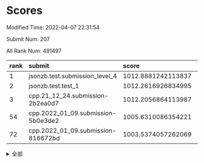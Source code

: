 # Scores

Modified Time: 2022-04-07 22:31:54

Submit Num: 207

All Rank Num: 491497

| rank |               submit               |       score        |       sigma        | pk_num |
| :--- | :--------------------------------- | :----------------- | :----------------- | :----- |
| 1    | jsonzb.test.submission_level_4     | 1012.8881242113837 | 0.8178291351973624 | 9503   |
| 2    | jsonzb.test.test_1                 | 1012.2616926834995 | 0.7935515658811769 | 9497   |
| 3    | cpp.21_12_24.submission-2b2ea0d7   | 1012.2056864113987 | 0.7971657720587916 | 9498   |
| 54   | cpp.2022_01_09.submission-5b0e3de2 | 1005.6310086354221 | 0.7234151995723894 | 9495   |
| 72   | cpp.2022_01_09.submission-816672bd | 1003.5374057262069 | 0.7098795587382454 | 9501   |


<details>
<summary>全部</summary>

| rank |                 submit                 |       score        |       sigma        | pk_num |
| :--- | :------------------------------------- | :----------------- | :----------------- | :----- |
| 1    | jsonzb.test.submission_level_4         | 1012.8881242113837 | 0.8178291351973624 | 9503   |
| 2    | jsonzb.test.test_1                     | 1012.2616926834995 | 0.7935515658811769 | 9497   |
| 3    | cpp.21_12_24.submission-2b2ea0d7       | 1012.2056864113987 | 0.7971657720587916 | 9498   |
| 4    | gobigger.level_3.submission_level_3_41 | 1011.8124005358368 | 0.7789065607571481 | 9498   |
| 5    | gobigger.level_3.submission_level_3_30 | 1011.2891727106853 | 0.7479653566632318 | 9499   |
| 6    | gobigger.level_3.submission_level_3_32 | 1011.0130723220019 | 0.7965513226145687 | 9496   |
| 7    | gobigger.level_3.submission_level_3_25 | 1010.9843243585271 | 0.778009321271412  | 9499   |
| 8    | gobigger.level_3.submission_level_3_10 | 1010.9215276686605 | 0.7696724391845909 | 9497   |
| 9    | gobigger.level_3.submission_level_3_36 | 1010.8678323438669 | 0.785531151638661  | 9503   |
| 10   | gobigger.level_3.submission_level_3_23 | 1010.820291905898  | 0.7575887531837983 | 9499   |
| 11   | gobigger.level_3.submission_level_3_3  | 1010.6710947267975 | 0.7677102234980943 | 9496   |
| 12   | gobigger.level_3.submission_level_3_15 | 1010.5754462351017 | 0.7703518469472989 | 9494   |
| 13   | gobigger.level_3.submission_level_3_21 | 1010.5531652859562 | 0.7749052501286583 | 9494   |
| 14   | gobigger.level_3.submission_level_3_20 | 1010.5348110563643 | 0.7753506410125076 | 9500   |
| 15   | gobigger.level_3.submission_level_3_16 | 1010.5139392879786 | 0.7676387915818317 | 9498   |
| 16   | gobigger.level_3.submission_level_3_39 | 1010.5067262003581 | 0.7738669374527183 | 9499   |
| 17   | gobigger.level_3.submission_level_3_44 | 1010.476985075894  | 0.7556151776842949 | 9494   |
| 18   | gobigger.level_3.submission_level_3_40 | 1010.4660264067153 | 0.7566053461680673 | 9498   |
| 19   | gobigger.level_3.submission_level_3_8  | 1010.3932876709165 | 0.7819033244676639 | 9498   |
| 20   | gobigger.level_3.submission_level_3_26 | 1010.3842382659656 | 0.7624609072872324 | 9496   |
| 21   | gobigger.level_3.submission_level_3_28 | 1010.3545752043738 | 0.7430810952333629 | 9498   |
| 22   | gobigger.level_3.submission_level_3_46 | 1010.2569989525325 | 0.7467752085536017 | 9503   |
| 23   | gobigger.level_3.submission_level_3_12 | 1010.231983418453  | 0.8024886361228852 | 9499   |
| 24   | gobigger.level_3.submission_level_3_47 | 1010.2217053010605 | 0.768484738406615  | 9499   |
| 25   | gobigger.level_3.submission_level_3_35 | 1010.2159577724937 | 0.7599322736902    | 9496   |
| 26   | gobigger.level_3.submission_level_3_11 | 1010.1402055489982 | 0.7478276185824412 | 9499   |
| 27   | gobigger.level_3.submission_level_3_13 | 1010.1276283512412 | 0.7381872822654927 | 9499   |
| 28   | gobigger.level_3.submission_level_3_29 | 1010.0779677655746 | 0.7510018874075907 | 9487   |
| 29   | gobigger.level_3.submission_level_3_43 | 1009.9241101613245 | 0.7707983716236446 | 9493   |
| 30   | gobigger.level_3.submission_level_3_24 | 1009.8640393281856 | 0.747126217155928  | 9498   |
| 31   | gobigger.level_3.submission_level_3_48 | 1009.8402171024863 | 0.7793314338156702 | 9499   |
| 32   | gobigger.level_3.submission_level_3_17 | 1009.8327859595544 | 0.7737314146099039 | 9497   |
| 33   | gobigger.level_3.submission_level_3_14 | 1009.796295050025  | 0.7873343831453583 | 9499   |
| 34   | gobigger.level_3.submission_level_3_18 | 1009.7645140114698 | 0.7540903746304569 | 9495   |
| 35   | gobigger.level_3.submission_level_3_19 | 1009.752298151489  | 0.7765321371047281 | 9498   |
| 36   | gobigger.level_3.submission_level_3_45 | 1009.6708767014451 | 0.7902133622227752 | 9494   |
| 37   | gobigger.level_3.submission_level_3_38 | 1009.5491120091912 | 0.7533634534545105 | 9500   |
| 38   | gobigger.level_3.submission_level_3_49 | 1009.542440416697  | 0.7507599215911577 | 9502   |
| 39   | gobigger.level_3.submission_level_3_5  | 1009.5219039835133 | 0.763594602165607  | 9491   |
| 40   | gobigger.level_3.submission_level_3_2  | 1009.3153794686787 | 0.767758152508689  | 9499   |
| 41   | gobigger.level_3.submission_level_3_4  | 1009.3044640100951 | 0.7433517824368995 | 9500   |
| 42   | gobigger.level_3.submission_level_3_7  | 1009.2034109412972 | 0.7584129102554686 | 9498   |
| 43   | gobigger.level_3.submission_level_3_1  | 1009.1718916295664 | 0.7480969890646865 | 9497   |
| 44   | gobigger.level_3.submission_level_3_42 | 1009.1701109735512 | 0.7457696910299152 | 9493   |
| 45   | gobigger.level_3.submission_level_3_9  | 1009.1568072930543 | 0.7574265493344825 | 9491   |
| 46   | gobigger.level_3.submission_level_3_37 | 1009.1372305191957 | 0.7662015359385685 | 9494   |
| 47   | gobigger.level_3.submission_level_3_6  | 1009.0704432085487 | 0.7387432120646319 | 9495   |
| 48   | gobigger.level_3.submission_level_3_27 | 1008.9660291152361 | 0.7593805890417794 | 9497   |
| 49   | gobigger.level_3.submission_level_3_0  | 1008.8282671157664 | 0.7561661712781298 | 9496   |
| 50   | gobigger.level_3.submission_level_3_34 | 1008.6405325075077 | 0.733822169058655  | 9497   |
| 51   | gobigger.level_3.submission_level_3_31 | 1008.4533369661149 | 0.72821067799482   | 9499   |
| 52   | gobigger.level_3.submission_level_3_33 | 1008.1448338958314 | 0.7346936054376507 | 9506   |
| 53   | gobigger.level_3.submission_level_3_22 | 1007.9950901084449 | 0.7429617702606458 | 9500   |
| 54   | cpp.2022_01_09.submission-5b0e3de2     | 1005.6310086354221 | 0.7234151995723894 | 9495   |
| 55   | gobigger.level_1.submission_level_1_43 | 1004.9504091617048 | 0.7147466910977398 | 9496   |
| 56   | gobigger.level_1.submission_level_1_27 | 1004.5600962349962 | 0.7141725198570634 | 9495   |
| 57   | gobigger.level_1.submission_level_1_48 | 1004.5190388191262 | 0.712009222479578  | 9497   |
| 58   | gobigger.level_1.submission_level_1_11 | 1004.4042279919378 | 0.7129436775384702 | 9495   |
| 59   | gobigger.level_1.submission_level_1_23 | 1004.3087398813936 | 0.729745872543901  | 9494   |
| 60   | gobigger.level_1.submission_level_1_19 | 1004.2631624273073 | 0.7093068457556958 | 9496   |
| 61   | gobigger.level_1.submission_level_1_2  | 1004.1199994182859 | 0.7067750453624358 | 9501   |
| 62   | gobigger.level_1.submission_level_1_3  | 1004.0418581402312 | 0.706973265364478  | 9499   |
| 63   | gobigger.level_1.submission_level_1_25 | 1003.941249099533  | 0.7124418802023267 | 9499   |
| 64   | gobigger.level_1.submission_level_1_38 | 1003.9237266624334 | 0.7179373268152267 | 9498   |
| 65   | gobigger.level_1.submission_level_1_45 | 1003.8995190191714 | 0.7258300573063058 | 9498   |
| 66   | gobigger.level_1.submission_level_1_35 | 1003.8924105692189 | 0.7295810990296859 | 9501   |
| 67   | gobigger.level_1.submission_level_1_33 | 1003.8852861343445 | 0.7227006172208433 | 9497   |
| 68   | gobigger.level_1.submission_level_1_16 | 1003.6563525028845 | 0.7156230746509152 | 9501   |
| 69   | gobigger.level_1.submission_level_1_10 | 1003.6157020654755 | 0.7160152663818004 | 9498   |
| 70   | gobigger.level_1.submission_level_1_4  | 1003.5621572647769 | 0.7173341396915113 | 9501   |
| 71   | gobigger.level_1.submission_level_1_46 | 1003.5378898839906 | 0.7107673762920445 | 9494   |
| 72   | cpp.2022_01_09.submission-816672bd     | 1003.5374057262069 | 0.7098795587382454 | 9501   |
| 73   | gobigger.level_1.submission_level_1_20 | 1003.514394783952  | 0.7273717281078913 | 9497   |
| 74   | gobigger.level_1.submission_level_1_8  | 1003.5118344990617 | 0.7152853350695031 | 9497   |
| 75   | gobigger.level_1.submission_level_1_29 | 1003.4614077627119 | 0.7268164450047494 | 9503   |
| 76   | gobigger.level_1.submission_level_1_41 | 1003.2155923243583 | 0.7065299531992254 | 9501   |
| 77   | gobigger.level_1.submission_level_1_21 | 1003.1365298603074 | 0.7122407222330995 | 9494   |
| 78   | gobigger.level_1.submission_level_1_40 | 1003.1250511676456 | 0.7163532219372261 | 9501   |
| 79   | gobigger.level_1.submission_level_1_49 | 1003.103091848987  | 0.7196317632313667 | 9499   |
| 80   | gobigger.level_1.submission_level_1_9  | 1003.0671561064474 | 0.700471792210874  | 9502   |
| 81   | gobigger.level_1.submission_level_1_30 | 1003.0660824267457 | 0.7139589438986771 | 9493   |
| 82   | gobigger.level_1.submission_level_1_28 | 1003.0581814624198 | 0.7152865552561865 | 9499   |
| 83   | gobigger.level_1.submission_level_1_1  | 1002.9658981958055 | 0.7139202435345772 | 9502   |
| 84   | gobigger.level_1.submission_level_1_0  | 1002.9104137187746 | 0.7121197876615444 | 9495   |
| 85   | gobigger.level_1.submission_level_1_24 | 1002.8504865802843 | 0.7149248948961663 | 9500   |
| 86   | gobigger.level_1.submission_level_1_17 | 1002.8151838735051 | 0.7036752923024935 | 9503   |
| 87   | gobigger.level_1.submission_level_1_15 | 1002.8039859570182 | 0.707089860783228  | 9493   |
| 88   | gobigger.level_1.submission_level_1_22 | 1002.8008108754625 | 0.7168305456308649 | 9499   |
| 89   | gobigger.level_1.submission_level_1_34 | 1002.743705082358  | 0.70299498594399   | 9500   |
| 90   | gobigger.level_1.submission_level_1_39 | 1002.7157941141177 | 0.7134713088991378 | 9502   |
| 91   | gobigger.level_1.submission_level_1_44 | 1002.6788794220087 | 0.6991547352784435 | 9502   |
| 92   | gobigger.level_1.submission_level_1_42 | 1002.6725581293302 | 0.724421299186728  | 9498   |
| 93   | gobigger.level_1.submission_level_1_36 | 1002.6571252634348 | 0.7065751410931549 | 9498   |
| 94   | gobigger.level_1.submission_level_1_5  | 1002.5843646256295 | 0.7136015112470927 | 9498   |
| 95   | gobigger.level_1.submission_level_1_31 | 1002.447528777342  | 0.7042553092836566 | 9496   |
| 96   | gobigger.level_1.submission_level_1_13 | 1002.3336941868205 | 0.7089865364425237 | 9496   |
| 97   | gobigger.level_1.submission_level_1_18 | 1002.2552305252237 | 0.7099992432075106 | 9503   |
| 98   | gobigger.level_1.submission_level_1_32 | 1002.2045119726105 | 0.708781619387349  | 9495   |
| 99   | gobigger.level_1.submission_level_1_7  | 1002.197433862667  | 0.707153171317446  | 9498   |
| 100  | gobigger.level_1.submission_level_1_47 | 1002.147375582556  | 0.70543859264655   | 9500   |
| 101  | gobigger.level_1.submission_level_1_14 | 1002.1392924776966 | 0.7155639536732512 | 9497   |
| 102  | gobigger.level_1.submission_level_1_37 | 1002.1389103468274 | 0.7044504739172638 | 9504   |
| 103  | gobigger.level_1.submission_level_1_12 | 1002.0562899766128 | 0.7127078929743733 | 9496   |
| 104  | gobigger.level_1.submission_level_1_26 | 1001.7019473350243 | 0.7119160744564216 | 9497   |
| 105  | gobigger.level_1.submission_level_1_6  | 1001.6468971663996 | 0.7160861547633789 | 9498   |
| 106  | gobigger.random.submission_random_38   | 997.5217224646186  | 0.7156932512567177 | 9499   |
| 107  | gobigger.random.submission_random_29   | 997.1575602500346  | 0.7074584048398138 | 9493   |
| 108  | gobigger.random.submission_random_33   | 997.1357989154786  | 0.7069769509662783 | 9493   |
| 109  | gobigger.random.submission_random_36   | 997.0636404746335  | 0.7134512732159927 | 9495   |
| 110  | gobigger.random.submission_random_27   | 996.9713242917496  | 0.7178884153879385 | 9493   |
| 111  | gobigger.random.submission_random_20   | 996.8542723216528  | 0.7116970173616229 | 9503   |
| 112  | gobigger.random.submission_random_15   | 996.8400418504963  | 0.7032081269345463 | 9498   |
| 113  | gobigger.random.submission_random_12   | 996.8093231225877  | 0.7066789383746646 | 9495   |
| 114  | gobigger.random.submission_random_37   | 996.757332608289   | 0.7051626112189177 | 9494   |
| 115  | gobigger.random.submission_random_16   | 996.7526392709449  | 0.709782321771341  | 9497   |
| 116  | gobigger.random.submission_random_42   | 996.7359444241023  | 0.7119083202890043 | 9500   |
| 117  | gobigger.random.submission_random_47   | 996.6023332843381  | 0.7204094757894164 | 9499   |
| 118  | gobigger.random.submission_random_34   | 996.5972918033459  | 0.7244750974743966 | 9495   |
| 119  | gobigger.random.submission_random_26   | 996.5109585044261  | 0.7106767044526203 | 9500   |
| 120  | gobigger.random.submission_random_4    | 996.5001452779917  | 0.704989989281071  | 9500   |
| 121  | gobigger.random.submission_random_35   | 996.4498851394738  | 0.7136673535489915 | 9499   |
| 122  | gobigger.random.submission_random_39   | 996.4403130535069  | 0.7020130473802425 | 9502   |
| 123  | gobigger.random.submission_random_10   | 996.4117130114614  | 0.7080113338885871 | 9499   |
| 124  | gobigger.random.submission_random_2    | 996.3581311082952  | 0.7040725470369955 | 9496   |
| 125  | gobigger.random.submission_random_8    | 996.3455122711708  | 0.706616141248404  | 9496   |
| 126  | gobigger.random.submission_random_17   | 996.2361470652928  | 0.7025239550107293 | 9496   |
| 127  | gobigger.random.submission_random_43   | 996.2333280086115  | 0.7084274006903405 | 9498   |
| 128  | gobigger.random.submission_random_48   | 996.2170304062676  | 0.7067552910610512 | 9495   |
| 129  | gobigger.random.submission_random_44   | 996.2030487935103  | 0.7177034353011282 | 9495   |
| 130  | gobigger.random.submission_random_25   | 996.1740173789178  | 0.7144944126561866 | 9500   |
| 131  | gobigger.random.submission_random_23   | 996.1507372905627  | 0.7065188952279677 | 9494   |
| 132  | gobigger.random.submission_random_11   | 996.1136541594232  | 0.7026913195909967 | 9503   |
| 133  | gobigger.random.submission_random_7    | 996.0820735936411  | 0.7182891233999777 | 9498   |
| 134  | gobigger.random.submission_random_14   | 996.0164357398581  | 0.6988762616830821 | 9498   |
| 135  | gobigger.random.submission_random_28   | 995.9815632544603  | 0.7201396367419771 | 9497   |
| 136  | gobigger.random.submission_random_24   | 995.9784214175035  | 0.7125779823628045 | 9501   |
| 137  | gobigger.random.submission_random_3    | 995.963503385876   | 0.7026429328560181 | 9496   |
| 138  | gobigger.random.submission_random_32   | 995.9513046033     | 0.710729824316819  | 9496   |
| 139  | gobigger.random.submission_random_49   | 995.7390891942874  | 0.7124124194118965 | 9498   |
| 140  | gobigger.random.submission_random_21   | 995.7215251621504  | 0.7130142372283289 | 9497   |
| 141  | gobigger.random.submission_random_18   | 995.6966746566656  | 0.7112021499088219 | 9496   |
| 142  | gobigger.random.submission_random_46   | 995.654014758402   | 0.7039363860181324 | 9499   |
| 143  | gobigger.random.submission_random_0    | 995.6025473221729  | 0.7096733951339267 | 9497   |
| 144  | gobigger.random.submission_random_31   | 995.5539113643988  | 0.7257796815158359 | 9496   |
| 145  | gobigger.random.submission_random_22   | 995.5050979441572  | 0.7130591530208616 | 9504   |
| 146  | gobigger.level_2.submission_level_2_25 | 995.4414735861318  | 0.7264324248229566 | 9497   |
| 147  | gobigger.random.submission_random_5    | 995.4358763963832  | 0.6959216760565489 | 9497   |
| 148  | gobigger.random.submission_random_40   | 995.352508231624   | 0.704931293063183  | 9500   |
| 149  | gobigger.random.submission_random_13   | 995.3028589134998  | 0.7302980726732602 | 9495   |
| 150  | gobigger.random.submission_random_1    | 995.2619627744025  | 0.7192948347530048 | 9496   |
| 151  | gobigger.random.submission_random_9    | 995.1517458738954  | 0.7276671683589548 | 9498   |
| 152  | gobigger.random.submission_random_45   | 995.0969463441543  | 0.7157172645516772 | 9500   |
| 153  | gobigger.random.submission_random_41   | 995.0560765817489  | 0.7121476008918683 | 9497   |
| 154  | gobigger.random.submission_random_30   | 994.9444078932744  | 0.7239623960230985 | 9500   |
| 155  | gobigger.random.submission_random_6    | 994.9219485252763  | 0.7094714521192306 | 9502   |
| 156  | gobigger.random.submission_random_19   | 994.8291313569904  | 0.7134380226360884 | 9499   |
| 157  | gobigger.level_2.submission_level_2_44 | 993.9864118573034  | 0.7240658207755214 | 9491   |
| 158  | gobigger.level_2.submission_level_2_1  | 993.9819736057743  | 0.7344826603066167 | 9494   |
| 159  | gobigger.level_2.submission_level_2_4  | 993.8416376786188  | 0.744380677492168  | 9493   |
| 160  | gobigger.level_2.submission_level_2_33 | 993.6847133457612  | 0.7255392241272396 | 9493   |
| 161  | gobigger.level_2.submission_level_2_2  | 993.5542232613288  | 0.7524727814201817 | 9497   |
| 162  | gobigger.level_2.submission_level_2_22 | 993.4748043170068  | 0.7265765297027255 | 9498   |
| 163  | gobigger.level_2.submission_level_2_23 | 993.4307378342156  | 0.7412558771586126 | 9498   |
| 164  | gobigger.level_2.submission_level_2_15 | 993.4300311558407  | 0.7369461614771345 | 9500   |
| 165  | gobigger.level_2.submission_level_2_38 | 993.3121982970362  | 0.7298825688526412 | 9495   |
| 166  | gobigger.level_2.submission_level_2_11 | 993.2962397083752  | 0.7441787651358702 | 9493   |
| 167  | gobigger.level_2.submission_level_2_42 | 993.0774811067986  | 0.7302246795741532 | 9495   |
| 168  | gobigger.level_2.submission_level_2_14 | 992.8899401879805  | 0.7524846195004841 | 9498   |
| 169  | gobigger.level_2.submission_level_2_20 | 992.8884171524488  | 0.7465614618734755 | 9500   |
| 170  | gobigger.level_2.submission_level_2_7  | 992.7701652319469  | 0.730497543231008  | 9496   |
| 171  | gobigger.level_2.submission_level_2_19 | 992.6697172271419  | 0.7392651842698347 | 9495   |
| 172  | gobigger.level_2.submission_level_2_31 | 992.6509635208413  | 0.7442479132937049 | 9497   |
| 173  | gobigger.level_2.submission_level_2_12 | 992.5256343093465  | 0.7467840712859719 | 9503   |
| 174  | gobigger.level_2.submission_level_2_6  | 992.511148752319   | 0.7384401961465786 | 9493   |
| 175  | gobigger.level_2.submission_level_2_37 | 992.4484122206654  | 0.7385801071170537 | 9494   |
| 176  | gobigger.level_2.submission_level_2_5  | 992.4394699264165  | 0.7354008401823632 | 9496   |
| 177  | gobigger.level_2.submission_level_2_47 | 992.4391666181976  | 0.756435709127537  | 9493   |
| 178  | gobigger.level_2.submission_level_2_29 | 992.1995152481295  | 0.7559113159724942 | 9494   |
| 179  | gobigger.level_2.submission_level_2_16 | 992.1928779998963  | 0.7563416551468048 | 9492   |
| 180  | gobigger.level_2.submission_level_2_24 | 992.1898403092002  | 0.7527515943572106 | 9501   |
| 181  | gobigger.level_2.submission_level_2_27 | 992.1477313300605  | 0.7633593304680008 | 9500   |
| 182  | gobigger.level_2.submission_level_2_39 | 992.1283893713402  | 0.7250483305157625 | 9496   |
| 183  | gobigger.level_2.submission_level_2_9  | 992.084440273985   | 0.7463520219011242 | 9496   |
| 184  | gobigger.level_2.submission_level_2_17 | 992.067119184815   | 0.7461220011575361 | 9500   |
| 185  | gobigger.level_2.submission_level_2_3  | 992.0414448789202  | 0.7695236980169516 | 9496   |
| 186  | gobigger.level_2.submission_level_2_13 | 992.0362277853046  | 0.7591212879403202 | 9491   |
| 187  | gobigger.level_2.submission_level_2_40 | 992.0045990211335  | 0.7361707287342432 | 9498   |
| 188  | gobigger.level_2.submission_level_2_48 | 991.9351052231902  | 0.7419356632538263 | 9500   |
| 189  | gobigger.level_2.submission_level_2_41 | 991.8951738878934  | 0.7564030669770266 | 9499   |
| 190  | gobigger.level_2.submission_level_2_28 | 991.8425100216137  | 0.74642059575218   | 9499   |
| 191  | gobigger.level_2.submission_level_2_35 | 991.7360074107081  | 0.7459499646659791 | 9493   |
| 192  | gobigger.level_2.submission_level_2_21 | 991.648421347313   | 0.7522058381683363 | 9494   |
| 193  | gobigger.level_2.submission_level_2_49 | 991.5710230830612  | 0.756798994527302  | 9494   |
| 194  | gobigger.level_2.submission_level_2_0  | 991.5698389441454  | 0.7534220226491833 | 9495   |
| 195  | gobigger.level_2.submission_level_2_10 | 991.4029592738381  | 0.7425078993594263 | 9497   |
| 196  | gobigger.level_2.submission_level_2_8  | 991.3924549816269  | 0.7464139401233795 | 9498   |
| 197  | gobigger.level_2.submission_level_2_46 | 991.3266494841474  | 0.7510660040021355 | 9502   |
| 198  | gobigger.level_2.submission_level_2_34 | 991.2986404020696  | 0.7419528158966666 | 9498   |
| 199  | gobigger.level_2.submission_level_2_26 | 991.2858152088862  | 0.7451467806416263 | 9497   |
| 200  | gobigger.level_2.submission_level_2_30 | 991.2009752918015  | 0.7426492998456491 | 9504   |
| 201  | gobigger.level_2.submission_level_2_36 | 991.1935166037598  | 0.7575520548932463 | 9491   |
| 202  | gobigger.level_2.submission_level_2_18 | 991.193278504879   | 0.7462864512888779 | 9502   |
| 203  | gobigger.level_2.submission_level_2_43 | 991.085014319345   | 0.7502696317008061 | 9495   |
| 204  | gobigger.level_2.submission_level_2_45 | 991.0090405967954  | 0.7284452133832612 | 9498   |
| 205  | gobigger.level_2.submission_level_2_32 | 990.8535058258781  | 0.7655275734281253 | 9500   |
| 206  | gobigger.none.submission_none_0        | 977.2732161493361  | 1.2879259832969223 | 9501   |
| 207  | gobigger.none.submission_none_1        | 976.3015332042127  | 1.5236644967593367 | 9501   |

</details>